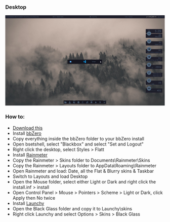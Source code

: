 ### Desktop
![Desktop](https://raw.githubusercontent.com/xjxckk/desktop/master/Desktop.png?token=AEFVF4SUXGQBXT5A7FYLEOK7IFEZY)
### How to:
* [Download this](https://github.com/xjxckk/desktop/archive/master.zip)
* Install [bbZero](http://blackbox4windows.com/index.php?/topic/123-mojmirs-build/)
* Copy everything inside the bbZero folder to your bbZero install
* Open bsetshell, select "Blackbox" and select "Set and Logout"
* Right click the desktop, select Styles > Flatt
* Install [Rainmeter](https://www.rainmeter.net/)
* Copy the Rainmeter > Skins folder to Documents\Rainmeter\Skins
* Copy the Rainmeter > Layouts folder to AppData\Roaming\Rainmeter
* Open Rainmeter and load: Date, all the Flat & Blurry skins & Taskbar
* Switch to Layouts and load Desktop
* Open the Mouse folder, select either Light or Dark and right click the install.inf > install
* Open Control Panel > Mouse > Pointers > Scheme > Light or Dark, click Apply then No twice
* Install [Launchy](https://www.launchy.net/downloads/win/Launchy2.5.exe)
* Open the Black Glass folder and copy it to Launchy\skins
* Right click Launchy and select Options > Skins > Black Glass
